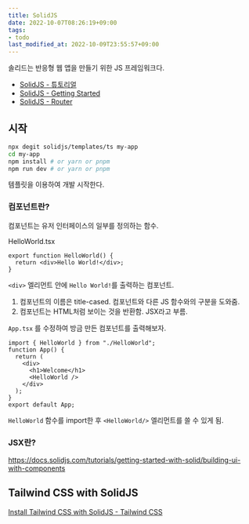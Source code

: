 ```yaml
---
title: SolidJS
date: 2022-10-07T08:26:19+09:00
tags:
- todo
last_modified_at: 2022-10-09T23:55:57+09:00
---
```




솔리드는 반응형 웹 앱을 만들기 위한 JS 프레임워크다.

- [SolidJS - 튜토리얼](SolidJS%20-%20튜토리얼.md)
- [SolidJS - Getting Started](SolidJS%20-%20Getting%20Started.md)
- [SolidJS - Router](SolidJS%20-%20Router.md)

## 시작

```bash
npx degit solidjs/templates/ts my-app
cd my-app
npm install # or yarn or pnpm
npm run dev # or yarn or pnpm
```

템플릿을 이용하여 개발 시작한다.

### 컴포넌트란?

컴포넌트는 유저 인터페이스의 일부를 정의하는 함수.

HelloWorld.tsx
```tsx
export function HelloWorld() {
  return <div>Hello World!</div>;
}
```

`<div>` 엘리먼트 안에 `Hello World!`를 출력하는 컴포넌트. 

1.  컴포넌트의 이름은 title-cased.
   컴포넌트와 다른 JS 함수와의 구분을 도와줌.
2. 컴포넌트는 HTML처럼 보이는 것을 반환함. JSX라고 부름.

`App.tsx` 를 수정하여 방금 만든 컴포넌트를 출력해보자.

```tsx
import { HelloWorld } from "./HelloWorld";
function App() {
  return (
    <div>
      <h1>Welcome</h1>
      <HelloWorld />
    </div>
  );
}
export default App;
```

`HelloWorld` 함수를 import한 후 `<HelloWorld/>` 엘리먼트를 쓸 수 있게 됨.

###  JSX란?

https://docs.solidjs.com/tutorials/getting-started-with-solid/building-ui-with-components

## Tailwind CSS with SolidJS

[Install Tailwind CSS with SolidJS - Tailwind CSS](https://tailwindcss.com/docs/guides/solidjs)